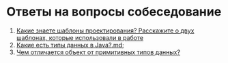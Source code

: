 # Ответы на вопросы собеседование 
1. [Какие знаете шаблоны проектирования? Расскажите о двух шаблонах, которые использовали в работе](/Какие_знаете_шаблоны_проектирования.md)
2. [Какие есть типы данных в Java?.md](/Какие_есть_типы_данных_в_Java.md);
3. [Чем отличается объект от примитивных типов данных?](/Чем_отличается_объект_от_примитивных_типов_данных.md)